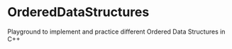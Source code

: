 # OrderedDataStructures
Playground to implement and practice different Ordered Data Structures in C++
